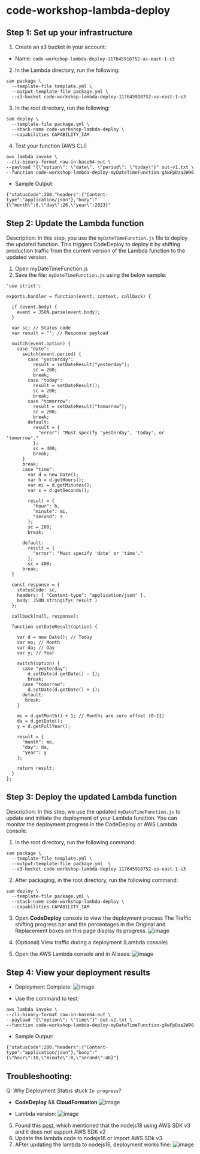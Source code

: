 # code-workshop-lambda-deploy

## Step 1: Set up your infrastructure

1. Create an s3 bucket in your account:
- Name: `code-workshop-lambda-deploy-117645918752-us-east-1-s3`

2. In the Lambda directory, run the following:
```
sam package \
  --template-file template.yml \
  --output-template-file package.yml \
  --s3-bucket code-workshop-lambda-deploy-117645918752-us-east-1-s3
```

3. In the root directory, run the following:
```
sam deploy \
  --template-file package.yml \
  --stack-name code-workshop-lambda-deploy \
  --capabilities CAPABILITY_IAM
```

4. Test your function (AWS CLI)
```
aws lambda invoke \
--cli-binary-format raw-in-base64-out \
--payload "{\"option\": \"date\", \"period\": \"today\"}" out-v1.txt \
--function code-workshop-lambda-deploy-myDateTimeFunction-gAwFpDza2W96
```

* Sample Output:
```
{"statusCode":200,"headers":{"Content-type":"application/json"},"body":"{\"month\":6,\"day\":26,\"year\":2023}"
```

## Step 2: Update the Lambda function
Description: In this step, you use the `myDateTimeFunction.js` file to deploy the updated function. This triggers CodeDeploy to deploy it by shifting production traffic from the current version of the Lambda function to the updated version.

1. Open myDateTimeFunction.js
2. Save the file: `myDateTimeFunction.js` using the below sample:
```
'use strict';

exports.handler = function(event, context, callback) {

  if (event.body) {
    event = JSON.parse(event.body);
  }

  var sc; // Status code
  var result = ""; // Response payload

  switch(event.option) {
    case "date":
      switch(event.period) {
        case "yesterday":
          result = setDateResult("yesterday");
          sc = 200;
          break;
        case "today":
          result = setDateResult();
          sc = 200;
          break;
        case "tomorrow":
          result = setDateResult("tomorrow");
          sc = 200;
          break;
        default:
          result = {
            "error": "Must specify 'yesterday', 'today', or 'tomorrow'."
          };
          sc = 400;
          break;
      }
      break;
      case "time":
        var d = new Date();
        var h = d.getHours();
        var mi = d.getMinutes();
        var s = d.getSeconds();

        result = {
          "hour": h,
          "minute": mi,
          "second": s
        };
        sc = 200;
        break;

      default:
        result = {
          "error": "Must specify 'date' or 'time'."
        };
        sc = 400;
      break;
  }

  const response = {
    statusCode: sc,
    headers: { "Content-type": "application/json" },
    body: JSON.stringify( result )
  };

  callback(null, response);

  function setDateResult(option) {

    var d = new Date(); // Today
    var mo; // Month
    var da; // Day
    var y; // Year

    switch(option) {
      case "yesterday":
        d.setDate(d.getDate() - 1);
        break;
      case "tomorrow":
        d.setDate(d.getDate() + 1);
      default:
       break;
    }

    mo = d.getMonth() + 1; // Months are zero offset (0-11)
    da = d.getDate();
    y = d.getFullYear();

    result = {
      "month": mo,
      "day": da,
      "year": y
    };

    return result;
  }
};
```

## Step 3: Deploy the updated Lambda function
Description: In this step, we use the updated `myDateTimeFunction.js` to update and initiate the deployment of your Lambda function. You can monitor the deployment progress in the CodeDeploy or AWS Lambda console.


1. In the root directory, run the following command:

```
sam package \
  --template-file template.yml \
  --output-template-file package.yml  \
  --s3-bucket code-workshop-lambda-deploy-117645918752-us-east-1-s3
```

2. After packaging, in the root directory, run the following command:
```
sam deploy \
  --template-file package.yml \
  --stack-name code-workshop-lambda-deploy \
  --capabilities CAPABILITY_IAM
```

3. Open **CodeDeploy** console to view the deployment process
The Traffic shifting progress bar and the percentages in the Original and Replacement boxes on this page display its progress.
![image](https://github.com/aws-6w8hnx/code-workshop-ecs-lambda-codedeploy/assets/29943707/926687af-c86f-4a7f-a78e-021f4fc00b6b)


4. (Optional) View traffic during a deployment (Lambda console)
5. Open the AWS Lambda console and in Aliases:
![image](https://github.com/aws-6w8hnx/code-workshop-ecs-lambda-codedeploy/assets/29943707/d55554f0-93b6-4fb3-b832-f9ee8bdd2b34)




## Step 4: View your deployment results
- Deployment Complete:
![image](https://github.com/aws-6w8hnx/code-workshop-ecs-lambda-codedeploy/assets/29943707/d03e0842-f8d6-4ecc-bb75-b3691ff4aa83)




- Use the command to test:

```
aws lambda invoke \
--cli-binary-format raw-in-base64-out \
--payload "{\"option\": \"time\"}" out-v2.txt \
--function code-workshop-lambda-deploy-myDateTimeFunction-gAwFpDza2W96
```

* Sample Output:
```
{"statusCode":200,"headers":{"Content-type":"application/json"},"body":"{\"hour\":10,\"minute\":8,\"second\":46}"}
```

## Troubleshooting:
Q: Why Deployment Status stuck `In progress`?
- **CodeDeploy** && **CloudFormation**
![image](https://github.com/aws-6w8hnx/code-workshop-ecs-lambda-codedeploy/assets/29943707/2de2d462-4d4c-40d0-89fe-86783b8e3187)


- Lambda version:
![image](https://github.com/aws-6w8hnx/code-workshop-ecs-lambda-codedeploy/assets/29943707/77f5823a-8a07-4b01-95c2-bf909fb8f6b0)

5. Found this [post](https://stackoverflow.com/questions/74792293/aws-lambda-cannot-find-module-aws-sdk-in-build-a-basic-web-application-tutoria), which mentioned that the nodejs18 using AWS SDK v3 and it does not support AWS SDK v2
6. Update the lambda code to nodejs16 or import AWS SDk v3.
7. AFter updating the lambda to nodejs16, deployment works fine:
![image](https://github.com/aws-k68pex/code-workshop-ecs-lambda-codedeploy/assets/29943707/6ee87e3a-2652-48ae-964d-6e91178f4069)

